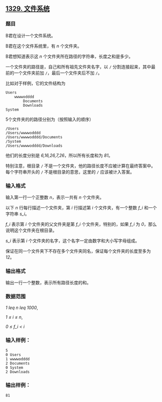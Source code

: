 ## [1329. 文件系统](https://www.acwing.com/problem/content/1331/)

### 题目

B君在设计一个文件系统。

B君在这个文件系统里，有 *n* 个文件夹。

B君想知道表示这 *n* 个文件夹所在路径的字符串，长度之和是多少。

一个文件夹的路径是，自己和所有祖先文件夹名字，以 `/` 分割连接起来，其中最前的一个文件夹前加 `/`，最后一个文件夹后不加 `/`。

比如对于样例，它的文件结构为

```
Users
    wwwwodddd
        Documents
        Downloads
System
```

5个文件夹的的路径分别为（按照输入的顺序）

```
/Users
/Users/wwwwodddd
/Users/wwwwodddd/Documents
/System
/Users/wwwwodddd/Downloads
```

他们的长度分别是 *6,16,26,7,26*，所以所有长度和为 *81*。

特别注意，根目录 `/` 不是一个文件夹，他的路径长度不应被计算在最终答案中。每个字符串开头的 `/` 不是根目录的意思，这里的 `/` 应该被计入答案。

### 输入格式

输入第一行一个正整数 *n*，表示一共有 *n* 个文件夹。

以下 *n* 行每行描述一个文件夹，第 *i* 行描述第 *i* 个文件夹，有一个整数 *f_i* 和一个字符串 *s_i*。

*f_i* 表示第 *i* 个文件夹的父文件夹是第 *f_i* 个文件夹，特别的，如果 *f_i* 为 *0*，那么说明这个文件夹在根目录。

*s_i* 表示第 *i* 个文件夹的名字，这个名字一定由数字和大小写字母组成。

保证在同一个文件夹下不存在多个文件夹同名，保证每个文件夹的长度至多为*12*。

### 输出格式

输出一行一个整数，表示所有路径长度的和。

### 数据范围

*1 leq n leq 1000*,

*1 ≤ i ≤ n*,

*0 ≤ f_i < i*

### 输入样例：

```
5
0 Users
1 wwwwodddd
2 Documents
0 System
2 Downloads
```

### 输出样例：

```
81
```
